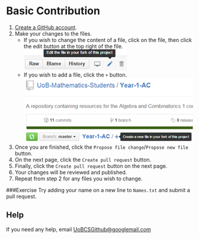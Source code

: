 Basic Contribution
==================
1. [Create a GitHub account](https://github.com/join).
2. Make your changes to the files.
	* If you wish to change the content of a file, click on the file, then click the edit button at the top right of the file.
	![Editing files](images/Editing-Files.PNG)
	* If you wish to add a file, click the `+` button.
	![Adding files](images/Adding-Files.PNG)
3. Once you are finished, click the `Propose file change`/`Propose new file` button.
4. On the next page, click the `Create pull request` button.
5. Finally, click the `Create pull request` button on the next page.
6. Your changes will be reviewed and published.
7. Repeat from step 2 for any files you wish to change.

###Exercise
Try adding your name on a new line to `Names.txt` and submit a pull request.

Help
----
If you need any help, email [UoBCSGithub@googlemail.com](mailto:UoBCSGithub@googlemail.com)